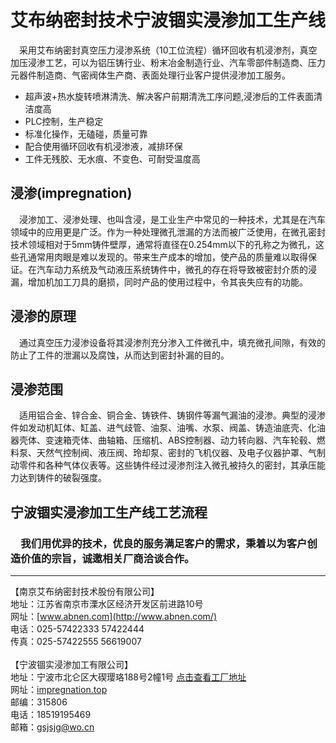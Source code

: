 # 艾布纳密封技术宁波锢实浸渗加工生产线

 采用艾布纳密封真空压力浸渗系统（10工位流程）循环回收有机浸渗剂，真空加压浸渗工艺，可以为铝压铸行业、粉末冶金制造行业、汽车零部件制造商、压力元器件制造商、气密阀体生产商、表面处理行业客户提供浸渗加工服务。

- 超声波+热水旋转喷淋清洗、解决客户前期清洗工序问题,浸渗后的工件表面清洁度高
- PLC控制，生产稳定
- 标准化操作，无磕碰，质量可靠
- 配合使用循环回收有机浸渗液，减排环保
- 工件无残胶、无水痕、不变色、可耐受温度高

## **浸渗(impregnation)** 

 浸渗加工、浸渗处理、也叫含浸，是工业生产中常见的一种技术，尤其是在汽车领域中的应用更是广泛。作为一种处理微孔泄漏的方法而被广泛使用，在微孔密封技术领域相对于5mm铸件壁厚，通常将直径在0.254mm以下的孔称之为微孔，这些孔通常用肉眼是难以发现的。带来生产成本的增加，使产品的质量难以取得保证。在汽车动力系统及气动液压系统铸件中，微孔的存在将导致被密封介质的浸漏，增加机加工刀具的磨损，同时产品的使用过程中，令其丧失应有的功能。

## **浸渗的原理** 

 通过真空压力浸渗设备将其浸渗剂充分渗入工件微孔中，填充微孔间隙，有效的防止了工件的泄漏以及腐蚀，从而达到密封补漏的目的。

## **浸渗范围** 

 适用铝合金、锌合金、铜合金、铸铁件、铸钢件等漏气漏油的浸渗。典型的浸渗件如发动机缸体、缸盖、进气歧管、油泵、油嘴、水泵、阀盖、铸造油底壳、化油器壳体、变速箱壳体、曲轴箱、压缩机、ABS控制器、动力转向器、汽车轮毂、燃料泵、天然气控制阀、液压阀、玲却泵、密封的飞机仪器、及电子仪器护罩、气制动零件和各种气体仪表等。这些铸件经过浸渗剂注入微孔被持久的密封，其承压能力达到铸件的破裂强度。

## **宁波锢实浸渗加工生产线工艺流程** 

###  我们用优异的技术，优良的服务满足客户的需求，秉着以为客户创造价值的宗旨，诚邀相关厂商洽谈合作。 

------

【南京艾布纳密封技术股份有限公司】<br />
地址：江苏省南京市溧水区经济开发区前进路10号 <br />
网址：[www.abnen.com](http://www.abnen.com/) <br />
电话：025-57422333 57422444 <br />
传真：025-57422555 56619007 <br />
<br />
【宁波锢实浸渗加工有限公司】<br />
地址：宁波市北仑区大碶璎珞188号2幢1号 [点击查看工厂地址](https://ditu.amap.com/place/B0FFJYHCRA)<br />
网址：[impregnation.top](https://impregnation.top)<br />
邮编：315806<br />
电话：18519195469<br />
邮箱：[gsjsjg@wo.cn](mailto:gsjsjg@wo.cn) <br />

